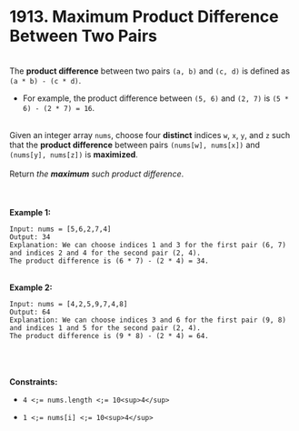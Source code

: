 # 1913. Maximum Product Difference Between Two Pairs

<br />The **product difference** between two pairs `(a, b)` and `(c, d)` is defined as `(a * b) - (c * d)`.<br />

* For example, the product difference between `(5, 6)` and `(2, 7)` is `(5 * 6) - (2 * 7) = 16`.


<br />Given an integer array `nums`, choose four **distinct** indices `w`, `x`, `y`, and `z` such that the **product difference** between pairs `(nums[w], nums[x])` and `(nums[y], nums[z])` is **maximized**.<br />
<br />Return <em>the **maximum** such product difference</em>.<br />
<br /> <br />
<br />**Example 1:**<br />
```
Input: nums = [5,6,2,7,4]
Output: 34
Explanation: We can choose indices 1 and 3 for the first pair (6, 7) and indices 2 and 4 for the second pair (2, 4).
The product difference is (6 * 7) - (2 * 4) = 34.
```
<br />**Example 2:**<br />
```
Input: nums = [4,2,5,9,7,4,8]
Output: 64
Explanation: We can choose indices 3 and 6 for the first pair (9, 8) and indices 1 and 5 for the second pair (2, 4).
The product difference is (9 * 8) - (2 * 4) = 64.
```
<br /> <br />
<br />**Constraints:**<br />

* `4 <;= nums.length <;= 10<sup>4</sup>`

* `1 <;= nums[i] <;= 10<sup>4</sup>`